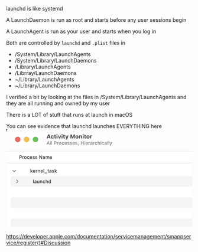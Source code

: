 launchd is like systemd



A LaunchDaemon is run as root and starts before any user sessions begin

A LaunchAgent is run as your user and starts when you log in

Both are controlled by `launchd` and `.plist` files in 
* /System/Library/LaunchAgents
* /System/Library/LaunchDaemons
* /Library/LaunchAgents
* /Librray/LaunchDaemons
* ~/Library/LaunchAgents
* ~/Library/LaunchDaemons

I verified a bit by looking at the files in /System/Library/LaunchAgents and they are all running and owned by my user

There is a LOT of stuff that runs at launch in macOS

You can see evidence that launchd launches EVERYTHING here
![a screenshot of activity monitor showing every process under launchd](launchd-all-processes.png)



https://developer.apple.com/documentation/servicemanagement/smappservice/register()#Discussion

